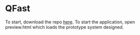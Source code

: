 # QFast
To start, download the repo [here](https://github.com/nmguth/qfast/archive/refs/heads/main.zip).
To start the application, open preview.html which loads the prototype system designed.
